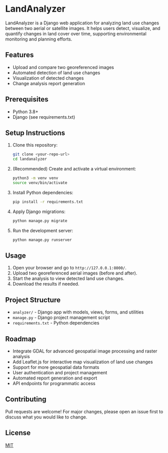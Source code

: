 # LandAnalyzer

LandAnalyzer is a Django web application for analyzing land use changes between two aerial or satellite images. It helps users detect, visualize, and quantify changes in land cover over time, supporting environmental monitoring and planning efforts.

## Features
- Upload and compare two georeferenced images
- Automated detection of land use changes
- Visualization of detected changes
- Change analysis report generation

## Prerequisites
- Python 3.8+
- Django (see requirements.txt)

## Setup Instructions
1. Clone this repository:
   ```bash
   git clone <your-repo-url>
   cd landanalyzer
   ```
2. (Recommended) Create and activate a virtual environment:
   ```bash
   python3 -m venv venv
   source venv/bin/activate
   ```
3. Install Python dependencies:
   ```bash
   pip install -r requirements.txt
   ```
4. Apply Django migrations:
   ```bash
   python manage.py migrate
   ```
5. Run the development server:
   ```bash
   python manage.py runserver
   ```

## Usage
1. Open your browser and go to `http://127.0.0.1:8000/`.
2. Upload two georeferenced aerial images (before and after).
3. Start the analysis to view detected land use changes.
4. Download the results if needed.

## Project Structure
- `analyzer/` - Django app with models, views, forms, and utilities
- `manage.py` - Django project management script
- `requirements.txt` - Python dependencies

## Roadmap
- Integrate GDAL for advanced geospatial image processing and raster analysis
- Add Leaflet.js for interactive map visualization of land use changes
- Support for more geospatial data formats
- User authentication and project management
- Automated report generation and export
- API endpoints for programmatic access

## Contributing
Pull requests are welcome! For major changes, please open an issue first to discuss what you would like to change.

## License
[MIT](LICENSE)
